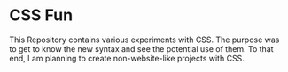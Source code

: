 # CSS Fun

This Repository contains various experiments with CSS.
The purpose was to get to know the new syntax and see the potential use of them. 
To that end, I am planning to create non-website-like projects with CSS.
